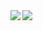 <a href="https://github-readme-stats.vercel.app/api?username=shuji-oh&count_private=true&show_icons=true&theme=onedark">
  <img align="left" src="https://github-readme-stats.vercel.app/api?username=shuji-oh&count_private=true&show_icons=true&theme=onedark" />
</a>
<a href="https://github-readme-stats.vercel.app/api/top-langs/?username=shuji-oh&theme=onedark&langs_count=3">
  <img align="left" src="https://github-readme-stats.vercel.app/api/top-langs/?username=shuji-oh&theme=onedark&langs_count=3" />
</a>
